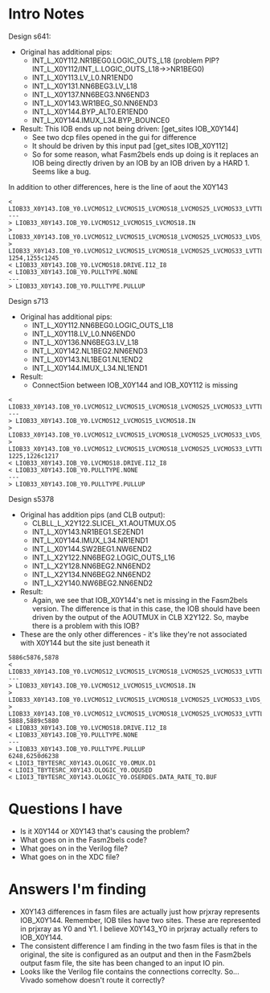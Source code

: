 # Intro Notes

Design s641:
* Original has additional pips:
  * INT_L_X0Y112.NR1BEG0.LOGIC_OUTS_L18 (problem PIP? INT_L_X0Y112/INT_L.LOGIC_OUTS_L18->>NR1BEG0)
  * INT_L_X0Y113.LV_L0.NR1END0
  * INT_L_X0Y131.NN6BEG3.LV_L18
  * INT_L_X0Y137.NN6BEG3.NN6END3
  * INT_L_X0Y143.WR1BEG_S0.NN6END3
  * INT_L_X0Y144.BYP_ALT0.ER1END0
  * INT_L_X0Y144.IMUX_L34.BYP_BOUNCE0
* Result: This IOB ends up not being driven: [get_sites IOB_X0Y144]
  * See two dcp files opened in the gui for difference
  * It should be driven by this input pad [get_sites IOB_X0Y112]
  * So for some reason, what Fasm2bels ends up doing is it replaces an IOB being directly driven by an IOB by an IOB driven by a HARD 1. Seems like a bug.

In addition to other differences, here is the line of aout the X0Y143
```
< LIOB33_X0Y143.IOB_Y0.LVCMOS12_LVCMOS15_LVCMOS18_LVCMOS25_LVCMOS33_LVTTL_SSTL135_SSTL15.SLEW.SLOW
---
> LIOB33_X0Y143.IOB_Y0.LVCMOS12_LVCMOS15_LVCMOS18.IN
> LIOB33_X0Y143.IOB_Y0.LVCMOS12_LVCMOS15_LVCMOS18_LVCMOS25_LVCMOS33_LVDS_25_LVTTL_SSTL135_SSTL15_TMDS_33.IN_ONLY
> LIOB33_X0Y143.IOB_Y0.LVCMOS12_LVCMOS15_LVCMOS18_LVCMOS25_LVCMOS33_LVTTL.SLEW.FAST
1254,1255c1245
< LIOB33_X0Y143.IOB_Y0.LVCMOS18.DRIVE.I12_I8
< LIOB33_X0Y143.IOB_Y0.PULLTYPE.NONE
---
> LIOB33_X0Y143.IOB_Y0.PULLTYPE.PULLUP
```

Design s713
* Original has additional pips:
  * INT_L_X0Y112.NN6BEG0.LOGIC_OUTS_L18
  * INT_L_X0Y118.LV_L0.NN6END0
  * INT_L_X0Y136.NN6BEG3.LV_L18
  * INT_L_X0Y142.NL1BEG2.NN6END3
  * INT_L_X0Y143.NL1BEG1.NL1END2
  * INT_L_X0Y144.IMUX_L34.NL1END1
* Result: 
  * Connect5ion between IOB_X0Y144 and IOB_X0Y112 is missing

```
< LIOB33_X0Y143.IOB_Y0.LVCMOS12_LVCMOS15_LVCMOS18_LVCMOS25_LVCMOS33_LVTTL_SSTL135_SSTL15.SLEW.SLOW
---
> LIOB33_X0Y143.IOB_Y0.LVCMOS12_LVCMOS15_LVCMOS18.IN
> LIOB33_X0Y143.IOB_Y0.LVCMOS12_LVCMOS15_LVCMOS18_LVCMOS25_LVCMOS33_LVDS_25_LVTTL_SSTL135_SSTL15_TMDS_33.IN_ONLY
> LIOB33_X0Y143.IOB_Y0.LVCMOS12_LVCMOS15_LVCMOS18_LVCMOS25_LVCMOS33_LVTTL.SLEW.FAST
1225,1226c1217
< LIOB33_X0Y143.IOB_Y0.LVCMOS18.DRIVE.I12_I8
< LIOB33_X0Y143.IOB_Y0.PULLTYPE.NONE
---
> LIOB33_X0Y143.IOB_Y0.PULLTYPE.PULLUP
```

Design s5378
* Original has addition pips (and CLB output):
  * CLBLL_L_X2Y122.SLICEL_X1.AOUTMUX.O5
  * INT_L_X0Y143.NR1BEG1.SE2END1
  * INT_L_X0Y144.IMUX_L34.NR1END1
  * INT_L_X0Y144.SW2BEG1.NW6END2
  * INT_L_X2Y122.NN6BEG2.LOGIC_OUTS_L16
  * INT_L_X2Y128.NN6BEG2.NN6END2
  * INT_L_X2Y134.NN6BEG2.NN6END2
  * INT_L_X2Y140.NW6BEG2.NN6END2
* Result:
  * Again, we see that IOB_X0Y144's net is missing in the Fasm2bels version. The difference is that in this case, the IOB should have been driven by the output of the AOUTMUX in CLB X2Y122. So, maybe there is a problem with this IOB?
* These are the only other differences - it's like they're not associated with X0Y144 but the site just beneath it

```
5886c5876,5878
< LIOB33_X0Y143.IOB_Y0.LVCMOS12_LVCMOS15_LVCMOS18_LVCMOS25_LVCMOS33_LVTTL_SSTL135_SSTL15.SLEW.SLOW
---
> LIOB33_X0Y143.IOB_Y0.LVCMOS12_LVCMOS15_LVCMOS18.IN
> LIOB33_X0Y143.IOB_Y0.LVCMOS12_LVCMOS15_LVCMOS18_LVCMOS25_LVCMOS33_LVDS_25_LVTTL_SSTL135_SSTL15_TMDS_33.IN_ONLY
> LIOB33_X0Y143.IOB_Y0.LVCMOS12_LVCMOS15_LVCMOS18_LVCMOS25_LVCMOS33_LVTTL.SLEW.FAST
5888,5889c5880
< LIOB33_X0Y143.IOB_Y0.LVCMOS18.DRIVE.I12_I8
< LIOB33_X0Y143.IOB_Y0.PULLTYPE.NONE
---
> LIOB33_X0Y143.IOB_Y0.PULLTYPE.PULLUP
6248,6250d6238
< LIOI3_TBYTESRC_X0Y143.OLOGIC_Y0.OMUX.D1
< LIOI3_TBYTESRC_X0Y143.OLOGIC_Y0.OQUSED
< LIOI3_TBYTESRC_X0Y143.OLOGIC_Y0.OSERDES.DATA_RATE_TQ.BUF

```

# Questions I have

* Is it X0Y144 or X0Y143 that's causing the problem?
* What goes on in the Fasm2bels code?
* What goes on in the Verilog file?
* What goes on in the XDC file?

# Answers I'm finding

* X0Y143 differences in fasm files are actually just how prjxray represents IOB_X0Y144. Remember, IOB tiles have two sites. These are represented in prjxray as Y0 and Y1. I believe X0Y143_Y0 in prjxray actually refers to IOB_X0Y144.
* The consistent difference I am finding in the two fasm files is that in the original, the site is configured as an output and then in the Fasm2bels output fasm file, the site has been changed to an input IO pin.
* Looks like the Verilog file contains the connections correclty. So... Vivado somehow doesn't route it correctly?